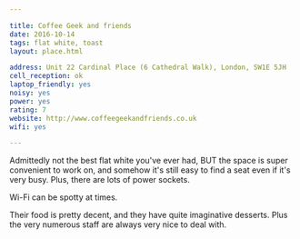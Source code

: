 ```yaml
---

title: Coffee Geek and friends
date: 2016-10-14
tags: flat white, toast
layout: place.html

address: Unit 22 Cardinal Place (6 Cathedral Walk), London, SW1E 5JH
cell_reception: ok
laptop_friendly: yes
noisy: yes
power: yes
rating: 7
website: http://www.coffeegeekandfriends.co.uk 
wifi: yes

---
```


Admittedly not the best flat white you've ever had, BUT the space is super convenient to work on, and somehow it's still easy to find a seat even if it's very busy. Plus, there are lots of power sockets.

Wi-Fi can be spotty at times.

Their food is pretty decent, and they have quite imaginative desserts. Plus the very numerous staff are always very nice to deal with.
